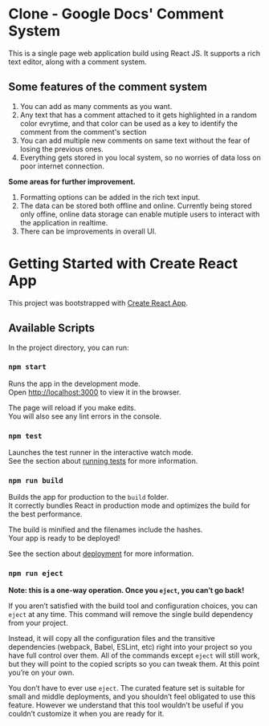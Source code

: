 # Clone - Google Docs' Comment System
This is a single page web application build using React JS. It supports a rich text editor, along with a comment system.

## Some features of the comment system
1. You can add as many comments as you want.
2. Any text that has a comment attached to it gets highlighted in a random color evrytime, and that color can be used as a key to identify the comment from the comment's section
3. You can add multiple new comments on same text without the fear of losing the previous ones.
4. Everything gets stored in you local system, so no worries of data loss on poor internet connection.


**Some areas for further improvement.**
1. Formatting options can be added in the rich text input.
2. The data can be stored both offline and online. Currently being stored only offine, online data storage can enable mutiple users to interact with the application in realtime.
3. There can be improvements in overall UI. 
# Getting Started with Create React App

This project was bootstrapped with [Create React App](https://github.com/facebook/create-react-app).

## Available Scripts

In the project directory, you can run:

### `npm start`

Runs the app in the development mode.\
Open [http://localhost:3000](http://localhost:3000) to view it in the browser.

The page will reload if you make edits.\
You will also see any lint errors in the console.

### `npm test`

Launches the test runner in the interactive watch mode.\
See the section about [running tests](https://facebook.github.io/create-react-app/docs/running-tests) for more information.

### `npm run build`

Builds the app for production to the `build` folder.\
It correctly bundles React in production mode and optimizes the build for the best performance.

The build is minified and the filenames include the hashes.\
Your app is ready to be deployed!

See the section about [deployment](https://facebook.github.io/create-react-app/docs/deployment) for more information.

### `npm run eject`

**Note: this is a one-way operation. Once you `eject`, you can’t go back!**

If you aren’t satisfied with the build tool and configuration choices, you can `eject` at any time. This command will remove the single build dependency from your project.

Instead, it will copy all the configuration files and the transitive dependencies (webpack, Babel, ESLint, etc) right into your project so you have full control over them. All of the commands except `eject` will still work, but they will point to the copied scripts so you can tweak them. At this point you’re on your own.

You don’t have to ever use `eject`. The curated feature set is suitable for small and middle deployments, and you shouldn’t feel obligated to use this feature. However we understand that this tool wouldn’t be useful if you couldn’t customize it when you are ready for it.
